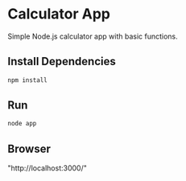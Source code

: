 # Calculator App
Simple Node.js calculator app with basic functions.


## Install Dependencies

```bash
npm install 
```


## Run

```bash
node app
```
## Browser

"http://localhost:3000/"
